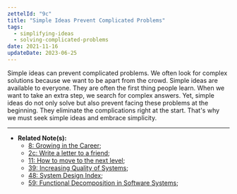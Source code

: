 ```yaml
---
zettelId: "9c"
title: "Simple Ideas Prevent Complicated Problems"
tags:
  - simplifying-ideas
  - solving-complicated-problems
date: 2021-11-16
updateDate: 2023-06-25
---
```


Simple ideas can prevent complicated problems. We often look for complex solutions because we want to be apart from the crowd. Simple ideas are available to everyone. They are often the first thing people learn. When we want to take an extra step, we search for complex answers. Yet, simple ideas do not only solve but also prevent facing these problems at the beginning. They eliminate the complications right at the start. That's why we must seek simple ideas and embrace simplicity.

---

- **Related Note(s):**
  - [8: Growing in the Career](/notes/8/);
  - [2c: Write a letter to a friend](/notes/2c/);
  - [11: How to move to the next level](/notes/11/);
  - [39: Increasing Quality of Systems](/notes/39/);
  - [48: System Design Index](/notes/48/);
  - [59: Functional Decomposition in Software Systems](/notes/59/);
